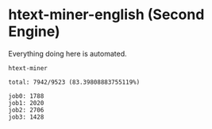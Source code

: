# htext-miner-english (Second Engine)

Everything doing here is automated.

```
htext-miner

total: 7942/9523 (83.39808883755119%)

job0: 1788
job1: 2020
job2: 2706
job3: 1428
```